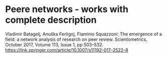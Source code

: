 # Peere networks - works with complete description

Vladimir Batagelj, Anuška Ferligoj, Flaminio Squazzoni: The emergence of a field: a network analysis of research on peer review.
Scientometrics, October 2017, Volume 113, Issue 1, pp 503–532. 
https://link.springer.com/article/10.1007/s11192-017-2522-8


